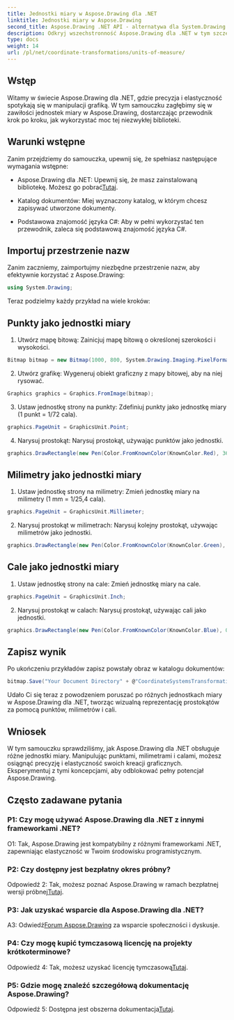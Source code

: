 ```yaml
---
title: Jednostki miary w Aspose.Drawing dla .NET
linktitle: Jednostki miary w Aspose.Drawing
second_title: Aspose.Drawing .NET API - alternatywa dla System.Drawing.Common
description: Odkryj wszechstronność Aspose.Drawing dla .NET w tym szczegółowym samouczku, opanowując jednostki miary dla precyzyjnej grafiki.
type: docs
weight: 14
url: /pl/net/coordinate-transformations/units-of-measure/
---
```

## Wstęp

Witamy w świecie Aspose.Drawing dla .NET, gdzie precyzja i elastyczność spotykają się w manipulacji grafiką. W tym samouczku zagłębimy się w zawiłości jednostek miary w Aspose.Drawing, dostarczając przewodnik krok po kroku, jak wykorzystać moc tej niezwykłej biblioteki.

## Warunki wstępne

Zanim przejdziemy do samouczka, upewnij się, że spełniasz następujące wymagania wstępne:

-  Aspose.Drawing dla .NET: Upewnij się, że masz zainstalowaną bibliotekę. Możesz go pobrać[Tutaj](https://releases.aspose.com/drawing/net/).

- Katalog dokumentów: Miej wyznaczony katalog, w którym chcesz zapisywać utworzone dokumenty.

- Podstawowa znajomość języka C#: Aby w pełni wykorzystać ten przewodnik, zaleca się podstawową znajomość języka C#.

## Importuj przestrzenie nazw

Zanim zaczniemy, zaimportujmy niezbędne przestrzenie nazw, aby efektywnie korzystać z Aspose.Drawing:

```csharp
using System.Drawing;
```

Teraz podzielmy każdy przykład na wiele kroków:

## Punkty jako jednostki miary

1. Utwórz mapę bitową: Zainicjuj mapę bitową o określonej szerokości i wysokości.

```csharp
Bitmap bitmap = new Bitmap(1000, 800, System.Drawing.Imaging.PixelFormat.Format32bppPArgb);
```

2. Utwórz grafikę: Wygeneruj obiekt graficzny z mapy bitowej, aby na niej rysować.

```csharp
Graphics graphics = Graphics.FromImage(bitmap);
```

3. Ustaw jednostkę strony na punkty: Zdefiniuj punkty jako jednostkę miary (1 punkt = 1/72 cala).

```csharp
graphics.PageUnit = GraphicsUnit.Point;
```

4. Narysuj prostokąt: Narysuj prostokąt, używając punktów jako jednostki.

```csharp
graphics.DrawRectangle(new Pen(Color.FromKnownColor(KnownColor.Red), 36f), 72, 72, 72, 72);
```

## Milimetry jako jednostki miary

1. Ustaw jednostkę strony na milimetry: Zmień jednostkę miary na milimetry (1 mm = 1/25,4 cala).

```csharp
graphics.PageUnit = GraphicsUnit.Millimeter;
```

2. Narysuj prostokąt w milimetrach: Narysuj kolejny prostokąt, używając milimetrów jako jednostki.

```csharp
graphics.DrawRectangle(new Pen(Color.FromKnownColor(KnownColor.Green), 6.35f), 25.4f, 25.4f, 25.4f, 25.4f);
```

## Cale jako jednostki miary

1. Ustaw jednostkę strony na cale: Zmień jednostkę miary na cale.

```csharp
graphics.PageUnit = GraphicsUnit.Inch;
```

2. Narysuj prostokąt w calach: Narysuj prostokąt, używając cali jako jednostki.

```csharp
graphics.DrawRectangle(new Pen(Color.FromKnownColor(KnownColor.Blue), 0.125f), 1, 1, 1, 1);
```

## Zapisz wynik

Po ukończeniu przykładów zapisz powstały obraz w katalogu dokumentów:

```csharp
bitmap.Save("Your Document Directory" + @"CoordinateSystemsTransformations\UnitsOfMeasure_out.png");
```

Udało Ci się teraz z powodzeniem poruszać po różnych jednostkach miary w Aspose.Drawing dla .NET, tworząc wizualną reprezentację prostokątów za pomocą punktów, milimetrów i cali.

## Wniosek

W tym samouczku sprawdziliśmy, jak Aspose.Drawing dla .NET obsługuje różne jednostki miary. Manipulując punktami, milimetrami i calami, możesz osiągnąć precyzję i elastyczność swoich kreacji graficznych. Eksperymentuj z tymi koncepcjami, aby odblokować pełny potencjał Aspose.Drawing.

## Często zadawane pytania

### P1: Czy mogę używać Aspose.Drawing dla .NET z innymi frameworkami .NET?

O1: Tak, Aspose.Drawing jest kompatybilny z różnymi frameworkami .NET, zapewniając elastyczność w Twoim środowisku programistycznym.

### P2: Czy dostępny jest bezpłatny okres próbny?

 Odpowiedź 2: Tak, możesz poznać Aspose.Drawing w ramach bezpłatnej wersji próbnej[Tutaj](https://releases.aspose.com/).

### P3: Jak uzyskać wsparcie dla Aspose.Drawing dla .NET?

 A3: Odwiedź[Forum Aspose.Drawing](https://forum.aspose.com/c/diagram/17) za wsparcie społeczności i dyskusje.

### P4: Czy mogę kupić tymczasową licencję na projekty krótkoterminowe?

 Odpowiedź 4: Tak, możesz uzyskać licencję tymczasową[Tutaj](https://purchase.aspose.com/temporary-license/).

### P5: Gdzie mogę znaleźć szczegółową dokumentację Aspose.Drawing?

 Odpowiedź 5: Dostępna jest obszerna dokumentacja[Tutaj](https://reference.aspose.com/drawing/net/).